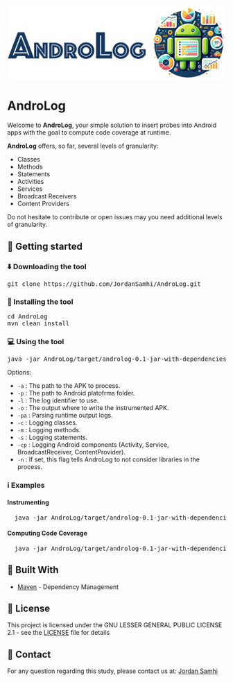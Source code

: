 <p align="center">
<img width="1200px" src="https://github.com/JordanSamhi/AndroLog/blob/main/data/androlog_logo.png">
</p> 

# AndroLog

Welcome to **AndroLog**, your simple solution to insert probes into Android apps with the goal to compute code coverage at runtime.

**AndroLog** offers, so far, several levels of granularity:
- Classes
- Methods
- Statements
- Activities
- Services
- Broadcast Receivers
- Content Providers

Do not hesitate to contribute or open issues may you need additional levels of granularity.

## :rocket: Getting started

### :arrow_down: Downloading the tool

<pre>
git clone https://github.com/JordanSamhi/AndroLog.git
</pre>

### :wrench: Installing the tool

<pre>
cd AndroLog
mvn clean install
</pre>

### :computer: Using the tool

<pre>
java -jar AndroLog/target/androlog-0.1-jar-with-dependencies.jar <i>options</i>
</pre>

Options:

* ```-a``` : The path to the APK to process.
* ```-p``` : The path to Android platofrms folder.
* ```-l``` : The log identifier to use.
* ```-o``` :  The output where to write the instrumented APK.
* ```-pa``` : Parsing runtime output logs.
* ```-c``` : Logging classes.
* ```-m``` : Logging methods.
* ```-s``` : Logging statements.
* ```-cp``` : Logging Android components (Activity, Service, BroadcastReceiver, ContentProvider).
* ```-n``` : If set, this flag tells AndroLog to not consider libraries in the process.

### :information_source: Examples

#### Instrumenting

<pre>
  java -jar AndroLog/target/androlog-0.1-jar-with-dependencies.jar -p ./Androidplatforms/ -l MY_SUPER_LOG -o ./output/ -a my_app.apk -c -m -cp
</pre>

#### Computing Code Coverage

<pre>
  java -jar AndroLog/target/androlog-0.1-jar-with-dependencies.jar -p ./Androidplatforms/ -l MY_SUPER_LOG -a my_app.apk -c -m -cp -pa logs
</pre>

## :hammer: Built With

* [Maven](https://maven.apache.org/) - Dependency Management

## :page_with_curl: License

This project is licensed under the GNU LESSER GENERAL PUBLIC LICENSE 2.1 - see the [LICENSE](LICENSE) file for details

## :email: Contact

For any question regarding this study, please contact us at:
[Jordan Samhi](mailto:j.samhi@me.com)
